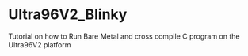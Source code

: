 # Ultra96V2_Blinky
Tutorial on how to Run Bare Metal and cross compile C program on the Ultra96V2 platform

